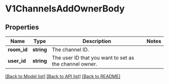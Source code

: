 # V1ChannelsAddOwnerBody

## Properties
Name | Type | Description | Notes
------------ | ------------- | ------------- | -------------
**room_id** | **string** | The channel ID. | 
**user_id** | **string** | The user ID that you want to set as the channel owner. | 

[[Back to Model list]](../../README.md#documentation-for-models) [[Back to API list]](../../README.md#documentation-for-api-endpoints) [[Back to README]](../../README.md)

